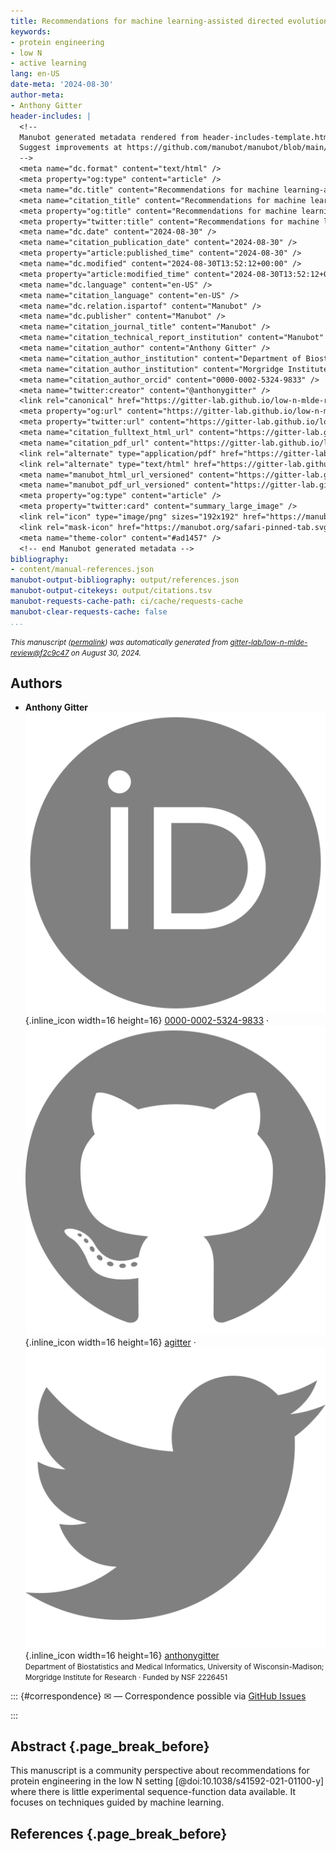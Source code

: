 ```yaml
---
title: Recommendations for machine learning-assisted directed evolution with limited data
keywords:
- protein engineering
- low N
- active learning
lang: en-US
date-meta: '2024-08-30'
author-meta:
- Anthony Gitter
header-includes: |
  <!--
  Manubot generated metadata rendered from header-includes-template.html.
  Suggest improvements at https://github.com/manubot/manubot/blob/main/manubot/process/header-includes-template.html
  -->
  <meta name="dc.format" content="text/html" />
  <meta property="og:type" content="article" />
  <meta name="dc.title" content="Recommendations for machine learning-assisted directed evolution with limited data" />
  <meta name="citation_title" content="Recommendations for machine learning-assisted directed evolution with limited data" />
  <meta property="og:title" content="Recommendations for machine learning-assisted directed evolution with limited data" />
  <meta property="twitter:title" content="Recommendations for machine learning-assisted directed evolution with limited data" />
  <meta name="dc.date" content="2024-08-30" />
  <meta name="citation_publication_date" content="2024-08-30" />
  <meta property="article:published_time" content="2024-08-30" />
  <meta name="dc.modified" content="2024-08-30T13:52:12+00:00" />
  <meta property="article:modified_time" content="2024-08-30T13:52:12+00:00" />
  <meta name="dc.language" content="en-US" />
  <meta name="citation_language" content="en-US" />
  <meta name="dc.relation.ispartof" content="Manubot" />
  <meta name="dc.publisher" content="Manubot" />
  <meta name="citation_journal_title" content="Manubot" />
  <meta name="citation_technical_report_institution" content="Manubot" />
  <meta name="citation_author" content="Anthony Gitter" />
  <meta name="citation_author_institution" content="Department of Biostatistics and Medical Informatics, University of Wisconsin-Madison" />
  <meta name="citation_author_institution" content="Morgridge Institute for Research" />
  <meta name="citation_author_orcid" content="0000-0002-5324-9833" />
  <meta name="twitter:creator" content="@anthonygitter" />
  <link rel="canonical" href="https://gitter-lab.github.io/low-n-mlde-review/" />
  <meta property="og:url" content="https://gitter-lab.github.io/low-n-mlde-review/" />
  <meta property="twitter:url" content="https://gitter-lab.github.io/low-n-mlde-review/" />
  <meta name="citation_fulltext_html_url" content="https://gitter-lab.github.io/low-n-mlde-review/" />
  <meta name="citation_pdf_url" content="https://gitter-lab.github.io/low-n-mlde-review/manuscript.pdf" />
  <link rel="alternate" type="application/pdf" href="https://gitter-lab.github.io/low-n-mlde-review/manuscript.pdf" />
  <link rel="alternate" type="text/html" href="https://gitter-lab.github.io/low-n-mlde-review/v/f2c9c47c8919efe7ee775f4273ce035b54168856/" />
  <meta name="manubot_html_url_versioned" content="https://gitter-lab.github.io/low-n-mlde-review/v/f2c9c47c8919efe7ee775f4273ce035b54168856/" />
  <meta name="manubot_pdf_url_versioned" content="https://gitter-lab.github.io/low-n-mlde-review/v/f2c9c47c8919efe7ee775f4273ce035b54168856/manuscript.pdf" />
  <meta property="og:type" content="article" />
  <meta property="twitter:card" content="summary_large_image" />
  <link rel="icon" type="image/png" sizes="192x192" href="https://manubot.org/favicon-192x192.png" />
  <link rel="mask-icon" href="https://manubot.org/safari-pinned-tab.svg" color="#ad1457" />
  <meta name="theme-color" content="#ad1457" />
  <!-- end Manubot generated metadata -->
bibliography:
- content/manual-references.json
manubot-output-bibliography: output/references.json
manubot-output-citekeys: output/citations.tsv
manubot-requests-cache-path: ci/cache/requests-cache
manubot-clear-requests-cache: false
...
```







<small><em>
This manuscript
([permalink](https://gitter-lab.github.io/low-n-mlde-review/v/f2c9c47c8919efe7ee775f4273ce035b54168856/))
was automatically generated
from [gitter-lab/low-n-mlde-review@f2c9c47](https://github.com/gitter-lab/low-n-mlde-review/tree/f2c9c47c8919efe7ee775f4273ce035b54168856)
on August 30, 2024.
</em></small>



## Authors



+ **Anthony Gitter**
  <br>
    ![ORCID icon](images/orcid.svg){.inline_icon width=16 height=16}
    [0000-0002-5324-9833](https://orcid.org/0000-0002-5324-9833)
    · ![GitHub icon](images/github.svg){.inline_icon width=16 height=16}
    [agitter](https://github.com/agitter)
    · ![Twitter icon](images/twitter.svg){.inline_icon width=16 height=16}
    [anthonygitter](https://twitter.com/anthonygitter)
    <br>
  <small>
     Department of Biostatistics and Medical Informatics, University of Wisconsin-Madison; Morgridge Institute for Research
     · Funded by NSF 2226451
  </small>


::: {#correspondence}
✉ — Correspondence possible via [GitHub Issues](https://github.com/gitter-lab/low-n-mlde-review/issues)

:::


## Abstract {.page_break_before}

This manuscript is a community perspective about recommendations for protein engineering in the low N setting [@doi:10.1038/s41592-021-01100-y] where there is little experimental sequence-function data available.
It focuses on techniques guided by machine learning.


## References {.page_break_before}

<!-- Explicitly insert bibliography here -->
<div id="refs"></div>

